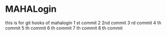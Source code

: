 # MAHALogin
this is for git hooks  of mahalogin
1 st commit
2 2nd commit
3 rd commit
4 th commit
5 th commit
6 th commit
7 th commit
8 th commit
